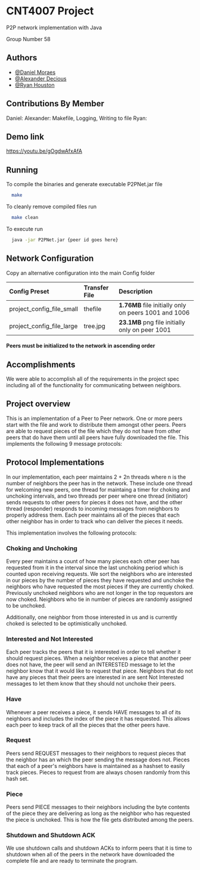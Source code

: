 
# CNT4007 Project


P2P network implementation with Java

Group Number 58 

## Authors

- [@Daniel Moraes](https://github.com/Daniel-Moraes1)
- [@Alexander Decious](https://github.com/adeci)
- [@Ryan Houston](https://github.com/ryanh6900)

## Contributions By Member

Daniel: 
Alexander: Makefile, Logging, Writing to file
Ryan: 

## Demo link
https://youtu.be/gOgdwAfxAfA

## Running

To compile the binaries and generate executable P2PNet.jar file

```bash
  make
```

To cleanly remove compiled files run
```bash
  make clean
```

To execute run
```bash
  java -jar P2PNet.jar {peer id goes here}
```


## Network Configuration

Copy an alternative configuration into the main Config folder

| Config Preset | Transfer File     | Description                |
| :-------- | :------- | :------------------------- |
| project_config_file_small | thefile | **1.76MB** file initially only on peers 1001 and 1006|
| project_config_file_large | tree.jpg | **23.1MB** png file initially only on peer 1001|

#### Peers must be initialized to the network in ascending order

## Accomplishments
We were able to accomplish all of the requirements in the project spec including all of the functionality for communicating between neighbors.

## Project overview
This is an implementation of a Peer to Peer network.
One or more peers start with the file and work to distribute them amongst other peers. Peers are able to request pieces of the file which they do not have from other peers that do have them until all peers have fully downloaded the file. This implements the following 9 message protocols:

## Protocol Implementations
In our implementation, each peer maintains 2 + 2n threads where n is the number of neighbors the peer has in the network. These include one thread for welcoming new peers, one thread for maintaing a timer for choking and unchoking intervals, and two threads per peer where one thread (initiator) sends requests to other peers for pieces it does not have, and the other thread (responder) responds to incoming messages from neighbors to properly address them. Each peer maintains all of the pieces that each other neighbor has in order to track who can deliver the pieces it needs.

This implementation involves the following protocols: 

### Choking and Unchoking
Every peer maintains a count of how many pieces each other peer has requested from it in the interval since the last unchoking period which is counted upon receiving requests. We sort the neighbors who are interested in our pieces by the number of pieces they have requested and unchoke the neighbors who have requested the most pieces if they are currently choked. Previously unchoked neighbors who are not longer in the top requestors are now choked. Neighbors who tie in number of pieces are randomly assigned to be unchoked.

Additionally, one neighbor from those interested in us and is currently choked is selected to be optimistically unchoked.

### Interested and Not Interested
Each peer tracks the peers that it is interested in order to tell whether it should request pieces. When a neighbor receives a piece that another peer does not have, the peer will send an INTERESTED message to let the neighbor know that it would like to request that piece. Neighbors that do not have any pieces that their peers are interested in are sent Not Interested messages to let them know that they should not unchoke their peers.

### Have
Whenever a peer receives a piece, it sends HAVE messages to all of its neighbors and includes the index of the piece it has requested. This allows each peer to keep track of all the pieces that the other peers have.

### Request
Peers send REQUEST messages to their neighbors to request pieces that the neighbor has an which the peer sending the message does not. Pieces that each of a peer's neighbors have is maintained as a hashset to easily track pieces. Pieces to request from are always chosen randomly from this hash set.

### Piece
Peers send PIECE messages to their neighbors including the byte contents of the piece they are delivering as long as the neighbor who has requested the piece is unchoked. This is how the file gets distributed among the peers.

### Shutdown and Shutdown ACK
We use shutdown calls and shutdown ACKs to inform peers that it is time to shutdown when all of the peers in the network have downloaded the complete file and are ready to terminate the program.
